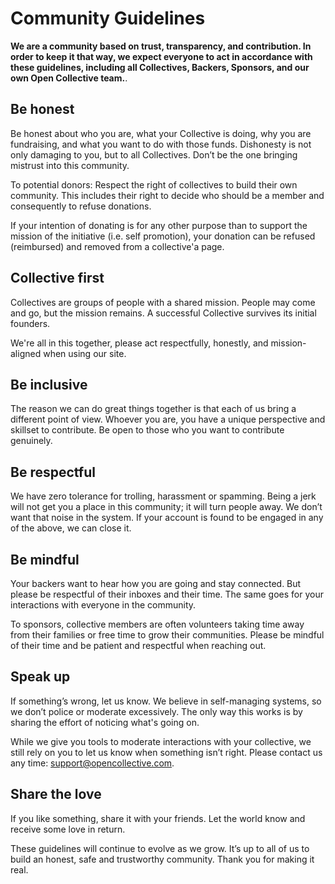 # Community Guidelines

**We are a community based on trust, transparency, and contribution. In order to keep it that way, we expect everyone to act in accordance with these guidelines, including all Collectives, Backers, Sponsors, and our own Open Collective team.**.

## **Be honest**

Be honest about who you are, what your Collective is doing, why you are fundraising, and what you want to do with those funds. Dishonesty is not only damaging to you, but to all Collectives. Don’t be the one bringing mistrust into this community.

To potential donors:  Respect the right of collectives to build their own community. This  includes their right to decide who should be a member and consequently to refuse donations.

If your intention of donating is for any other purpose than to support the mission of the initiative \(i.e. self promotion\), your donation can be refused \(reimbursed\) and removed from a collective'a page.

## **Collective first**

Collectives are groups of people with a shared mission. People may come and go, but the mission remains. A successful Collective survives its initial founders. 

We're all in this together, please act respectfully, honestly, and mission-aligned when using our site.

## **Be inclusive**

The reason we can do great things together is that each of us bring a different point of view. Whoever you are, you have a unique perspective and skillset to contribute. Be open to those who you want to contribute genuinely.

## **Be respectful**

We have zero tolerance for trolling, harassment or spamming. Being a jerk will not get you a place in this community; it will turn people away. We don’t want that noise in the system. If your account is found to be engaged in any of the above, we can close it.

## **Be mindful**

Your backers want to hear how you are going and stay connected. But please be respectful of their inboxes and their time. The same goes for your interactions with everyone in the community.   


To sponsors, collective members are often volunteers taking time away from their families or free time to grow their communities. Please be mindful of their time and be patient and respectful when reaching out.

## Speak up

If something’s wrong, let us know. We believe in self-managing systems, so we don’t police or moderate excessively. The only way this works is by sharing the effort of noticing what's going on. 

  
While we give you tools to moderate interactions with your collective, we still rely on you to let us know when something isn’t right. Please contact us any time: [support@opencollective.com](mailto:support@opencollective.com).

## **Share the love**

If you like something, share it with your friends. Let the world know and receive some love in return.

These guidelines will continue to evolve as we grow. It’s up to all of us to build an honest, safe and trustworthy community. Thank you for making it real.

